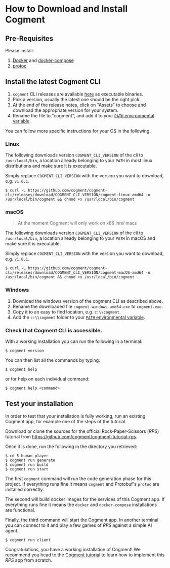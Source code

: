 # How to Download and Install Cogment

## Pre-Requisites

Please install:

1. [Docker](https://docs.docker.com/engine/install/) and [docker-compose](https://docs.docker.com/compose/install/)
2. [protoc](https://github.com/protocolbuffers/protobuf)

## Install the latest Cogment CLI

1. `cogment` CLI releases are available [here](https://github.com/cogment/cogment-cli/releases/) as executable binaries.
2. Pick a version, usually the latest one should be the right pick.
3. At the end of the release notes, click on "Assets" to choose and download the appropriate version for your system.
4. Rename the file to "cogment", and add it to your [`PATH` environmental variable](https://superuser.com/questions/284342/what-are-path-and-other-environment-variables-and-how-can-i-set-or-use-them). 

You can follow more specific instructions for your OS in the following.

### Linux

The following downloads version `COGMENT_CLI_VERSION` of the cli to `/usr/local/bin`, a location already belonging to your `PATH` in most linux distributions and make sure it is executable.

Simply replace `COGMENT_CLI_VERSION` with the version you want to download, e.g. `v1.0.1`.

```console
$ curl -L https://github.com/cogment/cogment-cli/releases/download/COGMENT_CLI_VERSION/cogment-linux-amd64 -o /usr/local/bin/cogment && chmod +x /usr/local/bin/cogment
```

### macOS

> At the moment Cogment will only work on x86 _intel_ macs

The following downloads version `COGMENT_CLI_VERSION` of the cli to `/usr/local/bin`, a location already belonging to your `PATH` in macOS and make sure it is executable.

Simply replace `COGMENT_CLI_VERSION` with the version you want to download, e.g. `v1.0.1`.

```console
$ curl -L https://github.com/cogment/cogment-cli/releases/download/COGMENT_CLI_VERSION/cogment-macOS-amd64 -o /usr/local/bin/cogment && chmod +x /usr/local/bin/cogment
```

### Windows

1. Download the windows version of the cogment CLI as described above.
2. Rename the downloaded file `cogment-windows-amd64.exe` to `cogment.exe`.
2. Copy it to an easy to find location, e.g. `c:\\cogment`.
3. Add the `c:\\cogment` folder to your [`PATH` environmental variable](https://superuser.com/questions/284342/what-are-path-and-other-environment-variables-and-how-can-i-set-or-use-them).

### Check that Cogment CLI is accessible.

With a working installation you can run the following in a terminal:

```console
$ cogment version
```

You can then list all the commands by typing:

```console
$ cogment help
```

or for help on each individual command:

```console
$ cogment help <command>
```

## Test your installation

In order to test that your installation is fully working, run an existing Cogment app, for example one of the steps of the tutorial.

Download or clone the sources for the official Rock-Paper-Scissors (_RPS_) tutorial from <https://github.com/cogment/cogment-tutorial-rps>.

Once it is done, run the following in the directory you retrieved:

```console
$ cd 5-human-player
$ cogment run generate
$ cogment run build
$ cogment run start
```

The first `cogment` command will run the code generation phase for this project. If everything runs fine it means `cogment` and Protobuf's `protoc` are installed correctly.

The second will build docker images for the services of this Cogment app. If everything runs fine it means the `docker` and `docker-compose` installations are functional.

Finally, the third command will start the Cogment app. In another terminal you can connect to it and play a few games of _RPS_ against a simple AI agent.

```console
$ cogment run client
```

Congratulations, you have a working installation of Cogment! We recommend you head to the [Cogment tutorial](../cogment/tutorial/introduction.md) to learn how to implement this _RPS_ app from scratch.
